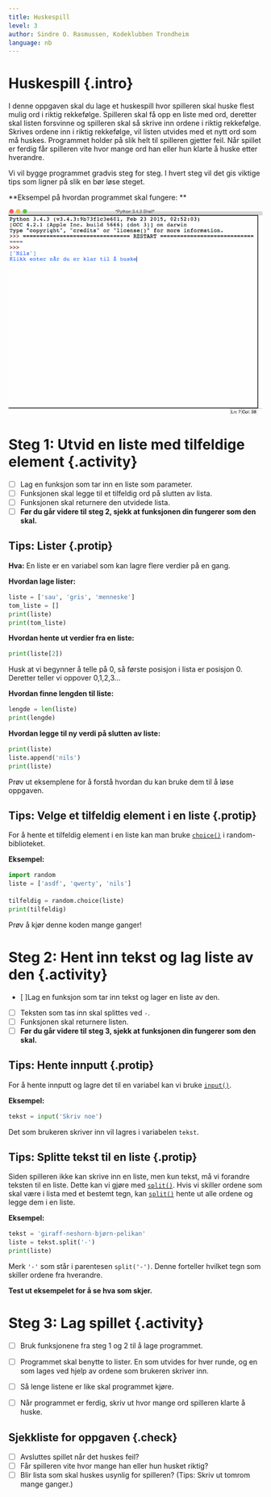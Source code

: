 ```yaml
---
title: Huskespill
level: 3
author: Sindre O. Rasmussen, Kodeklubben Trondheim
language: nb
---
```


# Huskespill {.intro}
I denne oppgaven skal du lage et huskespill hvor spilleren skal huske flest mulig ord i riktig rekkefølge. Spilleren skal få opp en liste med ord, deretter skal listen forsvinne og spilleren skal så skrive inn ordene i riktig rekkefølge. Skrives ordene inn i riktig rekkefølge, vil listen utvides med et nytt ord som må huskes. Programmet holder på slik helt til spilleren gjetter feil. Når spillet er ferdig får spilleren vite hvor mange ord han eller hun klarte å huske etter hverandre.

Vi vil bygge programmet gradvis steg for steg. I hvert steg vil det gis viktige tips som ligner på slik en bør løse steget.

**Eksempel på hvordan programmet skal fungere: **

![](memo.gif)


# Steg 1: Utvid en liste med tilfeldige element {.activity}
- [ ] Lag en funksjon som tar inn en liste som parameter.
- [ ] Funksjonen skal legge til et tilfeldig ord på slutten av lista.
- [ ] Funksjonen skal returnere den utvidede lista.
- [ ] **Før du går videre til steg 2, sjekk at funksjonen din fungerer som den skal.**

## Tips: Lister {.protip}
**Hva:** En liste er en variabel som kan lagre flere verdier på en gang.

**Hvordan lage lister:**
```python
liste = ['sau', 'gris', 'menneske']
tom_liste = []
print(liste)
print(tom_liste)
```
**Hvordan hente ut verdier fra en liste:**
```python
print(liste[2])
```
Husk at vi begynner å telle på 0, så første posisjon i lista er posisjon 0. Deretter teller vi oppover 0,1,2,3...

**Hvordan finne lengden til liste:**
```python
lengde = len(liste)
print(lengde)
```

**Hvordan legge til ny verdi på slutten av liste:**
```python
print(liste)
liste.append('nils')
print(liste)
```
Prøv ut eksemplene for å forstå hvordan du kan bruke dem til å løse oppgaven.

## Tips: Velge et tilfeldig element i en liste {.protip}
For å hente et tilfeldig element i en liste kan man bruke
[`choice()`](https://docs.python.org/3.4/library/random.html#random.choice)
i random-biblioteket.

**Eksempel:**
```python
import random
liste = ['asdf', 'qwerty', 'nils']

tilfeldig = random.choice(liste)
print(tilfeldig)
```
Prøv å kjør denne koden mange ganger!


# Steg 2: Hent inn tekst og lag liste av den {.activity}
- [ ]Lag en funksjon som tar inn tekst og lager en liste av den.
- [ ] Teksten som tas inn skal splittes ved `-`.
- [ ] Funksjonen skal returnere listen.
- [ ] **Før du går videre til steg 3, sjekk at funksjonen din fungerer som den skal.**

## Tips: Hente innputt {.protip}
For å hente innputt og lagre det til en variabel kan vi bruke [`input()`].

**Eksempel:**
```python
tekst = input('Skriv noe')
```
Det som brukeren skriver inn vil lagres i variabelen `tekst`.

[`input()`]: https://docs.python.org/3.4/library/functions.html#input

## Tips: Splitte tekst til en liste {.protip}
Siden spilleren ikke kan skrive inn en liste, men kun tekst, må vi forandre teksten til en liste. Dette kan vi gjøre med [`split()`]. Hvis vi skiller ordene som skal være i lista med et bestemt tegn, kan [`split()`] hente ut alle ordene og legge dem i en liste.

**Eksempel:**
```python
tekst = 'giraff-neshorn-bjørn-pelikan'
liste = tekst.split('-')
print(liste)
```
Merk `'-'` som står i parentesen `split('-')`. Denne forteller hvilket tegn som skiller ordene fra hverandre.

**Test ut eksempelet for å se hva som skjer.**

[`split()`]: https://docs.python.org/3/library/stdtypes.html#str.split


# Steg 3: Lag spillet {.activity}
- [ ] Bruk funksjonene fra steg 1 og 2 til å lage programmet.
- [ ] Programmet skal benytte to lister. En som utvides for hver runde, og en som lages ved hjelp av ordene som brukeren skriver inn.
- [ ] Så lenge listene er like skal programmet kjøre.
- [ ] Når programmet er ferdig, skriv ut hvor mange ord spilleren klarte å huske.


## Sjekkliste for oppgaven {.check}
- [ ] Avsluttes spillet når det huskes feil?
- [ ] Får spilleren vite hvor mange han eller hun husket riktig?
- [ ] Blir lista som skal huskes usynlig for spilleren? (Tips: Skriv ut tomrom mange ganger.)
